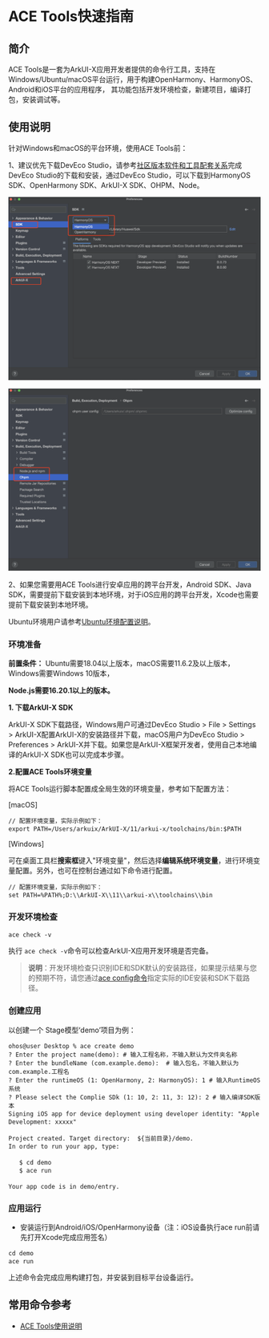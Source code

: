 # ACE Tools快速指南

## 简介

ACE Tools是一套为ArkUI-X应用开发者提供的命令行工具，支持在Windows/Ubuntu/macOS平台运行，用于构建OpenHarmony、HarmonyOS、Android和iOS平台的应用程序， 其功能包括开发环境检查，新建项目，编译打包，安装调试等。

## 使用说明

针对Windows和macOS的平台环境，使用ACE Tools前：

1、建议优先下载DevEco Studio，请参考[社区版本软件和工具配套关系](../../release-notes/ArkUI-X-v1.1.6-release.md#配套关系)完成DevEco Studio的下载和安装，通过DevEco Studio，可以下载到HarmonyOS SDK、OpenHarmony SDK、ArkUI-X SDK、OHPM、Node。

![image](figures/SDK_setting.png)

![image](figures/node_ohpm_setting.png)

2、如果您需要用ACE Tools进行安卓应用的跨平台开发，Android SDK、Java SDK，需要提前下载安装到本地环境，对于iOS应用的跨平台开发，Xcode也需要提前下载安装到本地环境。

Ubuntu环境用户请参考[Ubuntu环境配置说明](../tutorial/how-to-configure-dev-environment.md)。

### 环境准备

**前置条件：**  Ubuntu需要18.04以上版本，macOS需要11.6.2及以上版本，Windows需要Windows 10版本，

**Node.js需要16.20.1以上的版本。**

**1. 下载ArkUI-X SDK**

ArkUI-X SDK下载路径，Windows用户可通过DevEco Studio > File > Settings > ArkUI-X配置ArkUI-X的安装路径并下载，macOS用户为DevEco Studio > Preferences > ArkUI-X并下载。如果您是ArkUI-X框架开发者，使用自己本地编译的ArkUI-X SDK也可以完成本步骤。

**2.配置ACE Tools环境变量**

将ACE Tools运行脚本配置成全局生效的环境变量，参考如下配置方法：

[macOS]

```shell
// 配置环境变量，实际示例如下：
export PATH=/Users/arkuix/ArkUI-X/11/arkui-x/toolchains/bin:$PATH
```

[Windows]

可在桌面工具栏**搜索框**键入"环境变量"，然后选择**编辑系统环境变量**，进行环境变量配置。另外，也可在控制台通过如下命令进行配置。

```shell
// 配置环境变量，实际示例如下：
set PATH=%PATH%;D:\\ArkUI-X\\11\\arkui-x\\toolchains\\bin
```

### 开发环境检查

```shell
ace check -v
```

执行 `ace check -v`​ 命令可以检查ArkUI-X应用开发环境是否完备。

> **说明**：开发环境检查只识别IDE和SDK默认的安装路径，如果提示结果与您的预期不符，请您通过[ace config命令](https://gitcode.com/arkui-x/cli#ace-config)指定实际的IDE安装和SDK下载路径。

### 创建应用

以创建一个 Stage模型‘demo’项目为例：

```shell
ohos@user Desktop % ace create demo
? Enter the project name(demo): # 输入工程名称，不输入默认为文件夹名称
? Enter the bundleName (com.example.demo):  # 输入包名，不输入默认为com.example.工程名
? Enter the runtimeOS (1: OpenHarmony, 2: HarmonyOS): 1 # 输入RuntimeOS系统
? Please select the Complie SDk (1: 10, 2: 11, 3: 12): 2 # 输入编译SDK版本
Signing iOS app for device deployment using developer identity: "Apple Development: xxxxx"

Project created. Target directory:  ${当前目录}/demo.
In order to run your app, type:

   $ cd demo
   $ ace run

Your app code is in demo/entry.
```

### 应用运行

* 安装运行到Android/iOS/OpenHarmony设备（注：iOS设备执行ace run前请先打开Xcode完成应用签名）

```shell
cd demo
ace run
```

上述命令会完成应用构建打包，并安装到目标平台设备运行。

## 常用命令参考

- [ACE Tools使用说明](https://gitcode.com/arkui-x/cli/blob/ArkUI-X-5.0.2-Release/README.md)
